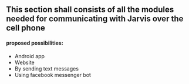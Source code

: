 ## This section shall consists of all the modules needed for communicating with Jarvis over the cell phone

#### proposed possibilities:

- Android app
- Website
- By sending text messages
- Using facebook messenger bot